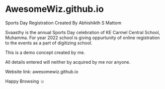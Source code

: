 # AwesomeWiz.github.io
Sports Day Registration Created By Abhishikth S Mattom

Svaasthy is the annual Sports Day celebration of KE Carmel Central School, Muhamma.
For year 2022 school is giving oppurtunity of online registration to the events as a part of digitizing school.

This is a demo concept created by me.

All details entered will neither by acquired by me nor anyone.

Website link: awesomewiz.github.io

Happy Browsing ☺
